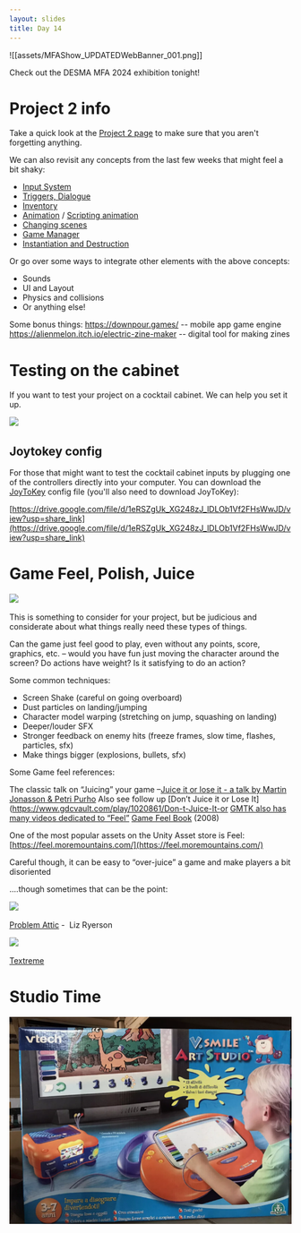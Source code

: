 ```yaml
---
layout: slides
title: Day 14
---
```


![[assets/MFAShow_UPDATEDWebBanner_001.png]]

Check out the DESMA MFA 2024 exhibition tonight!
# Project 2 info

Take a quick look at the [Project 2 page](project-2.md) to make sure that you aren't forgetting anything.

We can also revisit any concepts from the last few weeks that might feel a bit shaky:
- [Input System](day-8.md#cocktail-cabinet-input-system)
- [Triggers, Dialogue](day-8.md#scripting-triggers-and-collisions-in-2d)
- [Inventory](day-9.md#picking-up-an-item-and-holding-on)
- [Animation](day-10.md#importing-sprites-animation-frame-animation) / [Scripting animation](day-13.md#animation-scripting)
- [Changing scenes](day-10.md#scenes-loading-changing)
- [Game Manager](day-12.md#a-game-manager-and-dontdestroyonload)
- [Instantiation and Destruction](day-11.md#instantiate-and-destroy)

Or go over some ways to integrate other elements with the above concepts:
- Sounds
- UI and Layout
- Physics and collisions
- Or anything else!

Some bonus things:
https://downpour.games/ -- mobile app game engine
https://alienmelon.itch.io/electric-zine-maker -- digital tool for making zines

# Testing on the cabinet

If you want to test your project on a cocktail cabinet. We can help you set it up. 

![](https://lh6.googleusercontent.com/0P4jZDjZYm39CJ3sO9HXHoS7NPWdBl7-Kc_APCi25yZe01VyoTDvCYD-uOXhU26GG4L2Ny8VpgADYbjIWQllLU_Kpz8AhS835d1SUxr02CxFEfrn3HQc9eGQQWuMd4jdD2nes7BsZCnUy-aYNyOgyiA)

## Joytokey config

For those that might want to test the cocktail cabinet inputs by plugging one of the controllers directly into your computer. You can download the [JoyToKey](https://joytokey.net/en/) config file (you'll also need to download JoyToKey): 

[https://drive.google.com/file/d/1eRSZgUk_XG248zJ_lDLOb1Vf2FHsWwJD/view?usp=share_link](https://drive.google.com/file/d/1eRSZgUk_XG248zJ_lDLOb1Vf2FHsWwJD/view?usp=share_link)

# Game Feel, Polish, Juice 

![](https://lh7-us.googleusercontent.com/aO-ITUtyUVWjrhe37k3RHdsxhRxbwv0o6dAOJtvq5UsjSPkSJUgSLyaOwbMhus9bEsVLYV6qz9f9uOSX-NKbo5j-0ymCdjffcEurq8_wxS3izbzAJysj01rpecBn0CEJKbOYfmoD0rPEGJOZcoCCwkRbg6wQCfGmS8jjQGtczPDRNp11ct8wWPXgi6gKog)

This is something to consider for your project, but be judicious and considerate about what things really need these types of things. 

Can the game just feel good to play, even without any points, score, graphics, etc. – would you have fun just moving the character around the screen? Do actions have weight? Is it satisfying to do an action?

Some common techniques:

- Screen Shake (careful on going overboard)
- Dust particles on landing/jumping
- Character model warping (stretching on jump, squashing on landing)
- Deeper/louder SFX
- Stronger feedback on enemy hits (freeze frames, slow time, flashes, particles, sfx)
- Make things bigger (explosions, bullets, sfx) 

Some Game feel references:

The classic talk on “Juicing” your game –[Juice it or lose it - a talk by Martin Jonasson & Petri Purho](https://www.youtube.com/watch?v=Fy0aCDmgnxg)
Also see follow up [Don’t Juice it or Lose It](https://www.gdcvault.com/play/1020861/Don-t-Juice-It-or
[GMTK also has many videos dedicated to “Feel”](https://youtu.be/216_5nu4aVQ)
[Game Feel Book](http://www.game-feel.com/) (2008)

One of the most popular assets on the Unity Asset store is Feel: [https://feel.moremountains.com/](https://feel.moremountains.com/)

Careful though, it can be easy to “over-juice” a game and make players a bit disoriented

....though sometimes that can be the point:

![](https://lh7-us.googleusercontent.com/uJ1RtlkQwa3hvTN2cUOcGShyOgMVNMgO0z1fG9OZUFKYmQesWtu5H_CXD1gl3iNvTQZ-qAmkxqlVKo5Nz5WiAeTCdDVa2WodZS1Vhmd2SRbnc1ZtBBSA7BoO_LIMj53pGlcaZxKEjkP4E_Osa-SUbCEhgdYg3Vig_Fi2S5TKpl0oTTA4GpBl5UIj56v1Hw)

[Problem Attic](https://lizryerson.itch.io/problem-attic) -  Liz Ryerson

![](https://lh7-us.googleusercontent.com/qeXkFk_xxFurLECLhvA0obETtmrqoCs4pwWDHlwrUd5yLmpuwMtthRwxW3v3wU3gaSFjNZ7Jhgo3FN8777eyJq7mK6v_tgbqc4AZ5WtVtbL2uswS0U9TYSmxiC9tBWyOkv37DakyB16sdemk9MuGybXaenE-oseqbzHxeAwRoCpbqmwCJ5JZqzB_eueuKw)

[Textreme](https://ash-k.itch.io/textreme) 


# Studio Time

![](assets/Pasted%20image%2020240515222303.png)